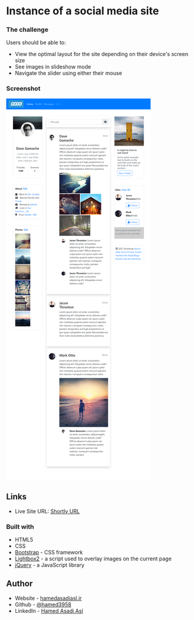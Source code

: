 # Instance of a social media site

### The challenge
Users should be able to:
- View the optimal layout for the site depending on their device's screen size
- See images in slideshow mode
- Navigate the slider using either their mouse


### Screenshot
![Social media](images/hamedasadiasl.ir_pro_index.html.png)

## Links
- Live Site URL: [Shortly URL](https://hamed3958.github.io/social-media-site/)


### Built with
- HTML5
- CSS
- [Bootstrap](https://getbootstrap.com/) - CSS framework
- [Lightbox2](https://lokeshdhakar.com/projects/lightbox2/) - a script used to overlay images on the current page
- [jQuery](https://jqueryui.com/) - a JavaScript library

## Author
- Website - [hamedasadiasl.ir](http://hamedasadiasl.ir/)
- Github - [@hamed3958](https://github.com/hamed3958)
- LinkedIn - [Hamed Asadi Asl](https://www.linkedin.com/in/hamed-asadi-asl/)